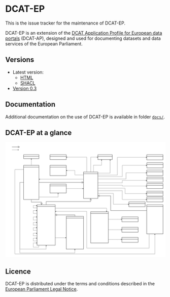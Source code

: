 # DCAT-EP

This is the issue tracker for the maintenance of DCAT-EP.

DCAT-EP is an extension of the [DCAT Application Profile for European data portals](https://joinup.ec.europa.eu/solution/dcat-application-profile-data-portals-europe) (DCAT-AP), designed and used for documenting datasets and data services of the European Parliament.

## Versions

- Latest version:
  - [HTML](./index.html)
  - [SHACL](./dcat-ep.shacl.ttl)
- [Version 0.3](./0.3/)

## Documentation

Additional documentation on the use of DCAT-EP is available in folder [`docs/`](./docs/).

## DCAT-EP at a glance

![DCAT-EP diagram](dcat-ep.svg)

## Licence

DCAT-EP is distributed under the terms and conditions described in the [European Parliament Legal Notice](https://www.europarl.europa.eu/legal-notice/).

